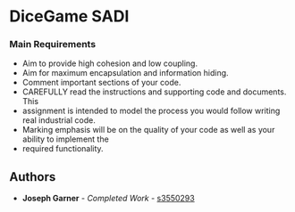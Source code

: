 # DiceGame SADI

### Main Requirements
* Aim to provide high cohesion and low coupling.
* Aim for maximum encapsulation and information hiding.
* Comment important sections of your code.
* CAREFULLY read the instructions and supporting code and documents. This
* assignment is intended to model the process you would follow writing real industrial code.
* Marking emphasis will be on the quality of your code as well as your ability to implement the
* required functionality. 


## Authors

* **Joseph Garner** - *Completed Work* - [s3550293](https://github.com/s3550293)